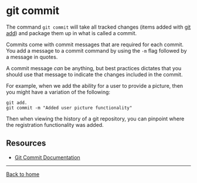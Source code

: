 # git commit

The command `git commit` will take all tracked changes (items added with [git add](./add.md)) and package them up in what is called a commit.

Commits come with commit messages that are required for each commit. You add a message to a commit command by using the `-m` flag followed by a message in quotes.

A commit message _can_ be anything, but best practices dictates that you should use that message to indicate the changes included in the commit.

For example, when we add the ability for a user to provide a picture, then you might have a variation of the following:

```
git add.
git commit -m "Added user picture functionality"
```
Then when viewing the history of a git repository, you can pinpoint where the registration functionality was added.

## Resources
- [Git Commit Documentation](https://git-scm.com/docs/git-commit)

---
[Back to home](../README.md)
